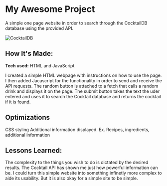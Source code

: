 # My Awesome Project
A simple one page website in order to search through the CocktailDB database using the provided API.

![CocktailDB](https://github.com/Malachi-Tee/CocktailDB-Website)

## How It's Made:

**Tech used:**  HTML and JavaScript

I created a simple HTML webpage with instructions on how to use the page. I then added Jacascript for the functionality in order to send and receive the API requests. The random button is attached to a fetch that calls a random drink and displays it on the page. The submit button takes the text the uder entered and uses it to search the Cocktail database and returns the cocktail if it is found.

## Optimizations

CSS styling
Additional information displayed. Ex. Recipes, ingredients, additional information

## Lessons Learned:

The complexity to the things you wish to do is dictated by the desired results. The Cocktail API has shown me just how powerful information can be. I could turn this simple website into something infinetly more complex to aide its usability. But it is also okay for a simple site to be simple.



